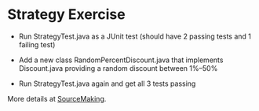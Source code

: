 # Strategy Exercise

* Run StrategyTest.java as a JUnit test (should have 2 passing tests and 1 failing test)

* Add a new class RandomPercentDiscount.java that implements Discount.java providing a random discount between 1%–50%

* Run StrategyTest.java again and get all 3 tests passing

More details at [SourceMaking](https://sourcemaking.com/design_patterns/strategy/).
